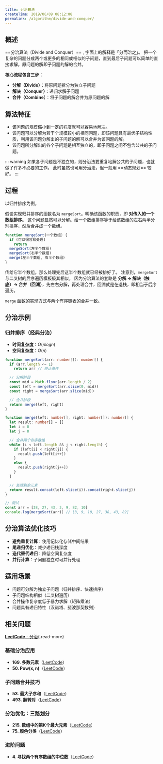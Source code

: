 ```yaml
---
title: 分治算法
createTime: 2019/06/09 08:12:08
permalink: /algorithm/divide-and-conquer/
---
```


## 概述

==分治算法（Divide and Conquer）== , 字面上的解释是「分而治之」。
把一个复杂的问题分成两个或更多的相同或相似的子问题，直到最后子问题可以简单的直接求解，原问题的解即子问题的解的合并。

**核心流程包含三步**：

- **分解（Divide）**：将原问题拆分为独立子问题
- **解决（Conquer）**：递归求解子问题
- **合并（Combine）**：将子问题的解合并为原问题的解

## 算法特征

- 该问题的规模缩小到一定的程度就可以容易地解决。
- 该问题可以分解为若干个规模较小的相同问题，即该问题具有最优子结构性质，利用该问题分解出的子问题的解可以合并为该问题的解。
- 该问题所分解出的各个子问题是相互独立的，即子问题之间不包含公共的子问题。

::: warning
如果各子问题是不独立的，则分治法要重复地解公共的子问题，也就做了许多不必要的工作。
此时虽然也可用分治法，但一般用 ==动态规划== 较好。
:::

## 过程

以归并排序为例。

假设实现归并排序的函数名为 `mergeSort`。明确该函数的职责，即 **对传入的一个数组排序**。
这个问题显然可以分解。给一个数组排序等于给该数组的左右两半分别排序，然后合并成一个数组。

```ts
function mergeSort(一个数组) {
  if (可以很容易处理)
    return
  mergeSort(左半个数组)
  mergeSort(右半个数组)
  merge(左半个数组, 右半个数组)
}
```

传给它半个数组，那么处理完后这半个数组就已经被排好了。
注意到，`mergeSort` 与二叉树的后序遍历模板极其相似。
因为分治算法的套路是 **分解 -> 解决（触底）-> 合并（回溯）**，先左右分解，再处理合并，回溯就是在退栈，即相当于后序遍历。

`merge` 函数的实现方式与两个有序链表的合并一致。

## 分治示例

### 归并排序（经典分治）

- **时间复杂度**：$O(n log n)$
- **空间复杂度**：$O(n)$

```ts
function mergeSort(arr: number[]): number[] {
  if (arr.length <= 1)
    return arr // 终止条件

  // 分解阶段
  const mid = Math.floor(arr.length / 2)
  const left = mergeSort(arr.slice(0, mid))
  const right = mergeSort(arr.slice(mid))

  // 合并阶段
  return merge(left, right)
}

function merge(left: number[], right: number[]): number[] {
  let result: number[] = []
  let i = 0
  let j = 0

  // 合并两个有序数组
  while (i < left.length && j < right.length) {
    if (left[i] < right[j]) {
      result.push(left[i++])
    }
    else {
      result.push(right[j++])
    }
  }

  // 处理剩余元素
  return result.concat(left.slice(i)).concat(right.slice(j))
}

// 测试
const arr = [38, 27, 43, 3, 9, 82, 10]
console.log(mergeSort(arr)) // [3, 9, 10, 27, 38, 43, 82]
```

## 分治算法优化技巧

- **避免重复计算**：使用记忆化存储中间结果
- **尾递归优化**：减少递归栈深度
- **迭代替代递归**：降低空间复杂度
- **并行计算**：子问题独立时可并行处理

## 适用场景

- 问题可分解为独立子问题（归并排序、快速排序）
- 子问题结构相似（二叉树遍历）
- 合并操作复杂度低于暴力求解（矩阵乘法）
- 问题具有递归特性（汉诺塔、斐波那契数列）

## 相关问题

[**LeetCode** - 分治](https://leetcode.cn/tag/divide-and-conquer/){.read-more}

### 基础分治应用

- **169. 多数元素**（[LeetCode](https://leetcode.cn/problems/majority-element/)）<Badge text="中等" type="warning" />
- **50. Pow(x, n)**（[LeetCode](https://leetcode.cn/problems/powx-n/)）<Badge text="中等" type="warning" />

### 子问题合并技巧

- **53. 最大子序和**（[LeetCode](https://leetcode.cn/problems/maximum-subarray/)）<Badge text="中等" type="warning" />
- **493. 翻转对**（[LeetCode](https://leetcode.cn/problems/reverse-pairs/)）<Badge text="中等" type="warning" />

### 分治优化：三路划分

- **215. 数组中的第K个最大元素**（[LeetCode](https://leetcode.cn/problems/kth-largest-element-in-an-array/)）<Badge text="中等" type="warning" />
- **75. 颜色分类**（[LeetCode](https://leetcode.cn/problems/sort-colors/)）<Badge text="中等" type="warning" />

### 进阶问题

- **4. 寻找两个有序数组的中位数**（[LeetCode](https://leetcode.cn/problems/median-of-two-sorted-arrays/)）<Badge text="困难" type="danger" />
